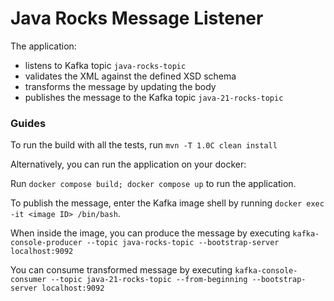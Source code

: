 # Java Rocks Message Listener
The application:
- listens to Kafka topic `java-rocks-topic` 
- validates the XML against the defined XSD schema
- transforms the message by updating the body
- publishes the message to the Kafka topic `java-21-rocks-topic`

### Guides
To run the build with all the tests, run `mvn -T 1.0C clean install`

Alternatively, you can run the application on your docker:

Run `docker compose build; docker compose up` to run the application.

To publish the message, enter the Kafka image shell by running `docker exec -it <image ID> /bin/bash`.

When inside the image, you can produce the message by executing `kafka-console-producer --topic java-rocks-topic --bootstrap-server localhost:9092`

You can consume transformed message by executing `kafka-console-consumer --topic java-21-rocks-topic --from-beginning --bootstrap-server localhost:9092`
